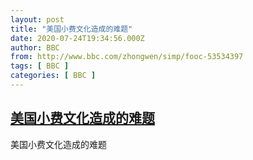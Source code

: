```yaml
---
layout: post
title: "美国小费文化造成的难题"
date: 2020-07-24T19:34:56.000Z
author: BBC
from: http://www.bbc.com/zhongwen/simp/fooc-53534397
tags: [ BBC ]
categories: [ BBC ]
---
```

<!--1595619296000-->
[美国小费文化造成的难题](http://www.bbc.com/zhongwen/simp/fooc-53534397)
------

<div>
美国小费文化造成的难题
</div>
